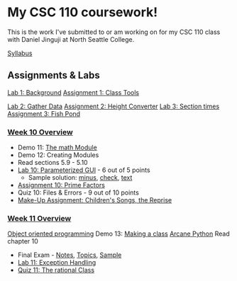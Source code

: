 # My CSC 110 coursework!

This is the work I've submitted to or am working on for my CSC 110 class with Daniel Jinguji at North Seattle College.

[Syllabus](https://facweb.northseattle.edu/cl_djinguji/csc110-s17/00-syllabus.html)

## Assignments & Labs
[Lab 1: Background](https://facweb.northseattle.edu/cl_djinguji/csc110-s17/l1-background.html)
[Assignment 1: Class Tools](https://facweb.northseattle.edu/cl_djinguji/csc110-s17/a1-tools.html)

[Lab 2: Gather Data](https://facweb.northseattle.edu/cl_djinguji/csc110-s17/l2-gathering.html)
[Assignment 2: Height Converter](https://facweb.northseattle.edu/cl_djinguji/csc110-s17/a2-height.html)
[Lab 3: Section times](https://facweb.northseattle.edu/cl_djinguji/csc110-s17/l3-sections.html)
[Assignment 3: Fish Pond](facweb.northseattle.edu/cl_djinguji/csc110-s17/a3-pond.html)


### [Week 10 Overview](http://facweb.northseattle.edu/cl_djinguji/csc110-s17/notes/10-overview.html)
   * Demo 11: [The math Module](http://facweb.northseattle.edu/cl_djinguji/csc110-s17/notes/10d-math.html)
   * Demo 12: Creating Modules
   * Read sections 5.9 - 5.10
* [Lab 10: Parameterized GUI](http://facweb.northseattle.edu/cl_djinguji/csc110-s17/l13-gui.html) - 6 out of 5 points
    *  Sample solution: [minus](http://facweb.northseattle.edu/cl_djinguji/csc110-s17/soln/gui_minus.py), [check](http://facweb.northseattle.edu/cl_djinguji/csc110-s17/soln/gui_check.py), [text](http://facweb.northseattle.edu/cl_djinguji/csc110-s17/soln/gui.txt)
* [Assignment 10: Prime Factors](http://facweb.northseattle.edu/cl_djinguji/csc110-s17/a10-factors.html)
* Quiz 10: Files & Errors - 9 out of 10 points
* [Make-Up Assignment: Children's Songs, the Reprise](http://facweb.northseattle.edu/cl_djinguji/csc110-s17/a11-song_2.html)

### [Week 11 Overview](http://facweb.northseattle.edu/cl_djinguji/csc110-s17/notes/11-overview.html)
  [Object oriented programming](http://facweb.northseattle.edu/cl_djinguji/csc110-s17/notes/11-objects.html)
  Demo 13: [Making a class](http://facweb.northseattle.edu/cl_djinguji/csc110-s17/notes/11d-object.html)
  [Arcane Python](http://facweb.northseattle.edu/cl_djinguji/csc110-s17/notes/11-arcane.html)
  Read chapter 10
* Final Exam - [Notes](http://facweb.northseattle.edu/cl_djinguji/csc110-s17/notes/10-final_notes.html), [Topics](http://facweb.northseattle.edu/cl_djinguji/csc110-s17/notes/10-final_topics.html), [Sample](http://facweb.northseattle.edu/cl_djinguji/csc110-s17/final.pdf)
* [Lab 11: Exception Handling](http://facweb.northseattle.edu/cl_djinguji/csc110-s17/l12-exceptions.html)
* [Quiz 11: The rational Class](http://facweb.northseattle.edu/cl_djinguji/csc110-s17/q11-fractions.html)
